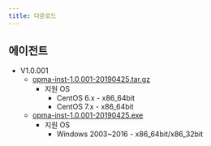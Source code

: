 ```yaml
---
title: 다운로드
---
```


## 에이전트

- V1.0.001
  - [opma-inst-1.0.001-20190425.tar.gz](opma-inst-1.0.001-20190425.tar.gz)
    - 지원 OS
      - CentOS 6.x - x86_64bit
      - CentOS 7.x - x86_64bit    
  - [opma-inst-1.0.001-20190425.exe](opma-inst-1.0.001-20190425.exe)
    - 지원 OS
      - Windows 2003~2016 - x86_64bit/x86_32bit
